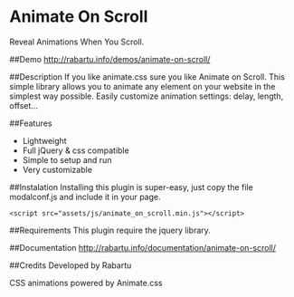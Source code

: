 Animate On Scroll
===============
Reveal Animations When You Scroll.


##Demo
http://rabartu.info/demos/animate-on-scroll/


##Description
If you like animate.css sure you like Animate on Scroll. This simple library allows you to animate any element on your website in the simplest way possible. Easily customize animation settings: delay, length, offset…


##Features
* Lightweight
* Full jQuery & css compatible
* Simple to setup and run
* Very customizable


##Instalation
Installing this plugin is super-easy, just copy the file modalconf.js and include it in your page.

    <script src="assets/js/animate_on_scroll.min.js"></script>


##Requirements
This plugin require the jquery library.
    
    
##Documentation
http://rabartu.info/documentation/animate-on-scroll/

##Credits
Developed by Rabartu

CSS animations powered by Animate.css

